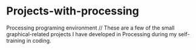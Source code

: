# Projects-with-processing
Processing  programing environment 
// These are a few of the small graphical-related projects I have developed in Processing during my self-training in coding.
